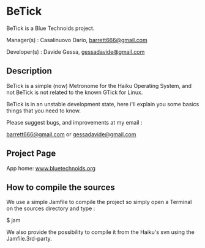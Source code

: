 # BeTick

BeTick is a Blue Technoids project.

Manager(s) :
Casalinuovo Dario, barrett666@gmail.com

Developer(s) :
Davide Gessa, gessadavide@gmail.com


## Description

BeTick is a simple (now) Metronome for the Haiku Operating System, and
not BeTick is not related to the known GTick for Linux.

BeTick is in an unstable development state, here i'll explain you some basics things that you need to know.

Please suggest bugs, and improvements at my email :

barrett666@gmail.com or gessadavide@gmail.com


## Project Page 

App home: www.bluetechnoids.org


## How to compile the sources

We use a simple Jamfile to compile the project so simply open a Terminal
on the sources directory and type :

$ jam

We also provide the possibility to compile it from the Haiku's svn using the Jamfile.3rd-party.
